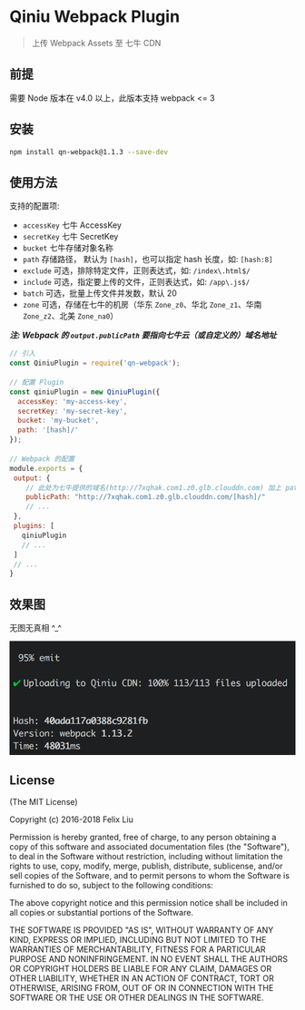 Qiniu Webpack Plugin
====================

> 上传 Webpack Assets 至 七牛 CDN

## 前提

需要 Node 版本在 v4.0 以上，此版本支持 webpack <= 3

## 安装

```sh
npm install qn-webpack@1.1.3 --save-dev
```

## 使用方法

支持的配置项:

+ `accessKey` 七牛 AccessKey
+ `secretKey` 七牛 SecretKey
+ `bucket` 七牛存储对象名称
+ `path` 存储路径， 默认为 `[hash]`，也可以指定 hash 长度，如: `[hash:8]`
+ `exclude` 可选，排除特定文件，正则表达式，如: `/index\.html$/`
+ `include` 可选，指定要上传的文件，正则表达式，如: `/app\.js$/`
+ `batch` 可选，批量上传文件并发数，默认 20
+ `zone` 可选，存储在七牛的机房（华东 `Zone_z0`、华北 `Zone_z1`、华南 `Zone_z2`、北美 `Zone_na0`）

***注: Webpack 的 `output.publicPath` 要指向七牛云（或自定义的）域名地址***

```js
// 引入
const QiniuPlugin = require('qn-webpack');

// 配置 Plugin
const qiniuPlugin = new QiniuPlugin({
  accessKey: 'my-access-key',
  secretKey: 'my-secret-key',
  bucket: 'my-bucket',
  path: '[hash]/'
});

// Webpack 的配置
module.exports = {
 output: {
    // 此处为七牛提供的域名(http://7xqhak.com1.z0.glb.clouddn.com) 加上 path([hash]/)
    publicPath: "http://7xqhak.com1.z0.glb.clouddn.com/[hash]/"
    // ...
 },
 plugins: [
   qiniuPlugin
   // ...
 ]
 // ...
}
```

## 效果图

无图无真相 ^\_\^

![Preview](preview.png)

## License

(The MIT License)

Copyright (c) 2016-2018 Felix Liu

Permission is hereby granted, free of charge, to any person obtaining a copy
of this software and associated documentation files (the "Software"), to deal
in the Software without restriction, including without limitation the rights
to use, copy, modify, merge, publish, distribute, sublicense, and/or sell
copies of the Software, and to permit persons to whom the Software is
furnished to do so, subject to the following conditions:

The above copyright notice and this permission notice shall be included in all
copies or substantial portions of the Software.

THE SOFTWARE IS PROVIDED "AS IS", WITHOUT WARRANTY OF ANY KIND, EXPRESS OR
IMPLIED, INCLUDING BUT NOT LIMITED TO THE WARRANTIES OF MERCHANTABILITY,
FITNESS FOR A PARTICULAR PURPOSE AND NONINFRINGEMENT. IN NO EVENT SHALL THE
AUTHORS OR COPYRIGHT HOLDERS BE LIABLE FOR ANY CLAIM, DAMAGES OR OTHER
LIABILITY, WHETHER IN AN ACTION OF CONTRACT, TORT OR OTHERWISE, ARISING FROM,
OUT OF OR IN CONNECTION WITH THE SOFTWARE OR THE USE OR OTHER DEALINGS IN THE
SOFTWARE.

